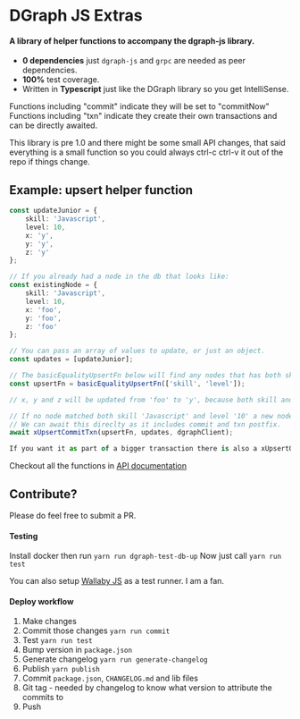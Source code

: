 # DGraph JS Extras

#### A library of helper functions to accompany the dgraph-js library.

- **0 dependencies** just `dgraph-js` and `grpc` are needed as peer dependencies.
- **100%** test coverage.
- Written in **Typescript** just like the DGraph library so you get IntelliSense.

Functions including "commit" indicate they will be set to "commitNow"
Functions including "txn" indicate they create their own transactions and can be directly awaited.

This library is pre 1.0 and there might be some small API changes, that said everything is a small function so you could always ctrl-c ctrl-v it out of the repo if things change. 

## Example: upsert helper function

```ts
const updateJunior = {
    skill: 'Javascript',
    level: 10,
    x: 'y',
    y: 'y',
    z: 'y'
};

// If you already had a node in the db that looks like:
const existingNode = {
    skill: 'Javascript',
    level: 10,
    x: 'foo',
    y: 'foo',
    z: 'foo'
};

// You can pass an array of values to update, or just an object.
const updates = [updateJunior];

// The basicEqualityUpsertFn below will find any nodes that has both skill and level predicates.
const upsertFn = basicEqualityUpsertFn(['skill', 'level']);

// x, y and z will be updated from 'foo' to 'y', because both skill and level match.

// If no node matched both skill 'Javascript' and level '10' a new node would be created.
// We can await this direclty as it includes commit and txn postfix. 
await xUpsertCommitTxn(upsertFn, updates, dgraphClient);

If you want it as part of a bigger transaction there is also a xUpsertObject function you could use. 
```

Checkout all the functions in [API documentation](https://vespertilian.github.io/dgraph-js-extras/index.html)


## Contribute?

Please do feel free to submit a PR.

#### Testing 

Install docker then run `yarn run dgraph-test-db-up`
Now just call `yarn run test`

You can also setup [Wallaby JS](https://wallabyjs.com) as a test runner. I am a fan. 

#### Deploy workflow

1. Make changes
2. Commit those changes `yarn run commit`
3. Test `yarn run test`
4. Bump version in `package.json`
5. Generate changelog `yarn run generate-changelog`
6. Publish `yarn publish`
7. Commit `package.json`, `CHANGELOG.md` and lib files
8. Git tag - needed by changelog to know what version to attribute the commits to
9. Push

